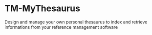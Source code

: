 # TM-MyThesaurus
Design and manage your own personal thesaurus to index and retrieve informations from your reference management software
